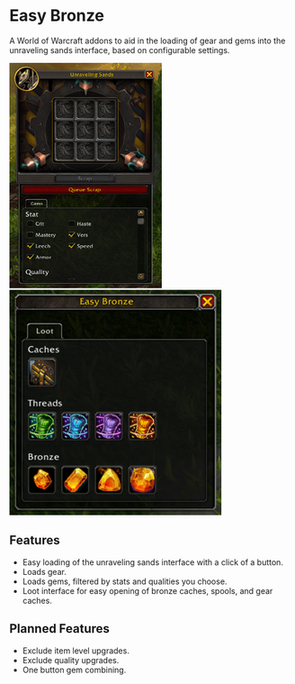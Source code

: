 # Easy Bronze

A World of Warcraft addons to aid in the loading of gear and gems into the unraveling sands interface, based on configurable settings.

<img src="./docs/gui.png" height="400" >
<img src="./docs/loot-panel.png" height="400" >

## Features

- Easy loading of the unraveling sands interface with a click of a button.
- Loads gear.
- Loads gems, filtered by stats and qualities you choose.
- Loot interface for easy opening of bronze caches, spools, and gear caches.

## Planned Features

- Exclude item level upgrades.
- Exclude quality upgrades.
- One button gem combining.
